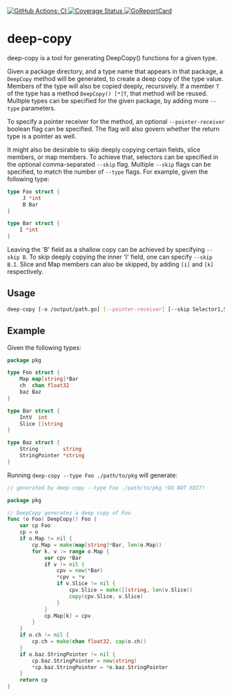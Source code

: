 <a href="https://github.com/globusdigital/deep-copy/actions?query=workflow%3ACI">
    <img src="https://github.com/globusdigital/deep-copy/workflows/CI/badge.svg" alt="GitHub Actions: CI">
</a>
<a href='https://coveralls.io/github/globusdigital/deep-copy'>
    <img src='https://coveralls.io/repos/github/globusdigital/deep-copy/badge.svg' alt='Coverage Status' />
</a>
<a href="https://goreportcard.com/report/github.com/globusdigital/deep-copy">
    <img src="https://goreportcard.com/badge/github.com/globusdigital/deep-copy" alt="GoReportCard">
</a>

# deep-copy

deep-copy is a tool for generating DeepCopy() functions for a given type.

Given a package directory, and a type name that appears in that package, a
`DeepCopy` method will be generated, to create a deep copy of the type value.
Members of the type will also be copied deeply, recursively. If a member `T` of
the type has a method `DeepCopy() [*]T`, that method will be reused. Multiple
types can be specified for the given package, by adding more `--type`
parameters.

To specify a pointer receiver for the method, an optional `--pointer-receiver`
boolean flag can be specified. The flag will also govern whether the return
type is a pointer as well.

It might also be desirable to skip deeply copying certain fields, slice
members, or map members. To achieve that, selectors can be specified in the
optional comma-separated `--skip` flag. Multiple `--skip` flags can be
specified, to match the number of `--type` flags. For example, given the
following type:

```go
type Foo struct {
     J *int
     B Bar
}

type Bar struct {
    I *int
}
```

Leaving the 'B' field as a shallow copy can be achieved by specifying `--skip
B`. To skip deeply copying the inner 'I' field, one can specify `--skip B.I`.
Slice and Map members can also be skipped, by adding `[i]` and `[k]`
respectively.

## Usage

```bash
deep-copy [-o /output/path.go] [--pointer-receiver] [--skip Selector1,Selector.Two --skip Selector2[i], Selector.Three[k]] --type Type1 --type Type2 /path/to/package/containing/type
```

## Example

Given the following types:

```go
package pkg

type Foo struct {
	Map map[string]*Bar
	ch  chan float32
	baz Baz
}

type Bar struct {
	IntV  int
	Slice []string
}

type Baz struct {
	String        string
	StringPointer *string
}
```

Running `deep-copy --type Foo ./path/to/pkg` will generate:

```go
// generated by deep-copy --type Foo ./path/to/pkg !DO NOT EDIT!

package pkg

// DeepCopy generates a deep copy of Foo
func (o Foo) DeepCopy() Foo {
	var cp Foo
	cp = o
	if o.Map != nil {
		cp.Map = make(map[string]*Bar, len(o.Map))
		for k, v := range o.Map {
			var cpv *Bar
			if v != nil {
				cpv = new(*Bar)
				*cpv = *v
				if v.Slice != nil {
					cpv.Slice = make([]string, len(v.Slice))
					copy(cpv.Slice, v.Slice)
				}
			}
			cp.Map[k] = cpv
		}
	}
	if o.ch != nil {
		cp.ch = make(chan float32, cap(o.ch))
	}
	if o.baz.StringPointer != nil {
		cp.baz.StringPointer = new(string)
		*cp.baz.StringPointer = *o.baz.StringPointer
	}
	return cp
}
```
